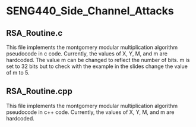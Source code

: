 # SENG440_Side_Channel_Attacks

## RSA_Routine.c 
This file implements the montgomery modular multiplication algorithm pseudocode in c code. 
Currently, the values of X, Y, M, and m are hardcoded. 
The value m can be changed to reflect the number of bits.
m is set to 32 bits but to check with the example in the slides change the value of m to 5.

## RSA_Routine.cpp
This file implements the montgomery modular multiplication algorithm pseudocode in c++ code. 
Currently, the values of X, Y, M, and m are hardcoded. 
